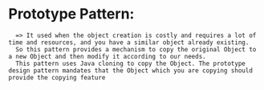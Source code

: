 # Prototype Pattern:
      => It used when the object creation is costly and requires a lot of time and resources, and you have a similar object already existing.
      So this pattern provides a mechanism to copy the original Object to a new Object and then modify it according to our needs. 
      This pattern uses Java cloning to copy the Object. The prototype design pattern mandates that the Object which you are copying should provide the copying feature
